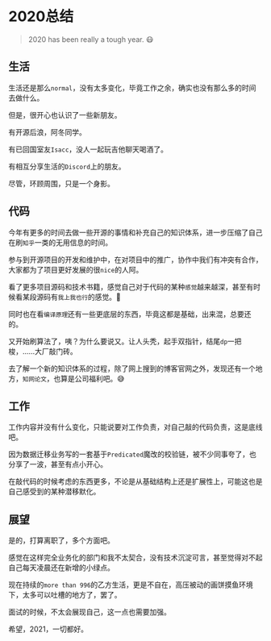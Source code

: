 # 2020总结

> 2020 has been really a tough year. :mask:



## 生活

生活还是那么`normal`，没有太多变化，毕竟工作之余，确实也没有那么多的时间去做什么。

但是，很开心也认识了一些新朋友。

有开源后浪，阿冬同学。

有已回国室友`Isacc`，没人一起玩吉他聊天喝酒了。

有相互分享生活的`Discord`上的朋友。

尽管，环顾周围，只是一个身影。



## 代码

今年有更多的时间去做一些开源的事情和补充自己的知识体系，进一步压缩了自己在刷`知乎`一类的无用信息的时间。

参与到开源项目的开发和维护中，在对项目中的推广，协作中我们有冲突有合作，大家都为了项目更好发展的很`nice`的人阿。

看了更多项目源码和技术书籍，感觉自己对于代码的某种`感觉`越来越深，甚至有时候看某段源码有`我上我也行`的感觉。:dog:

同时也在看`编译原理`还有一些更底层的东西，毕竟这都是基础，出来混，总要还的。

又开始刷算法了，咦？为什么要说又。让人头秃，起手双指针，结尾`dp`一把梭，……大厂敲门砖。

去了解一个新的知识体系的过程，除了网上搜到的博客官网之外，发现还有一个地方，`知网论文`，也算是公司福利吧。:sweat_smile:



## 工作

工作内容并没有什么变化，只能说要对工作负责，对自己敲的代码负责，这是底线吧。

因为数据迁移业务写的一套基于`Predicated`魔改的校验链，被不少同事夸了，也分享了一波，甚至有点小开心。

在敲代码的时候考虑的东西更多，不论是从基础结构上还是扩展性上，可能这也是自己感受到的某种潜移默化。



## 展望

是的，打算离职了，多个方面吧。

感觉在这样完全业务化的部门和我不太契合，没有技术沉淀可言，甚至觉得对不起自己每天凌晨还在新增的小绿点。

现在持续的`more than 996`的乙方生活，更是不自在，高压被动的画饼摸鱼环境下，太多可以吐槽的地方了，罢了。

面试的时候，不太会展现自己，这一点也需要加强。

希望，2021，一切都好。






